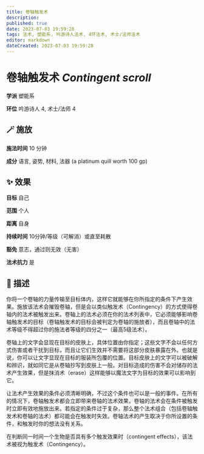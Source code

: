 ```yaml
---
title: 卷轴触发术
description: 
published: true
date: 2023-07-03 19:59:28
tags: 法术, 塑能系, 吟游诗人法术, 4环法术, 术士/法师法术
editor: markdown
dateCreated: 2023-07-03 19:59:28
---
```


# **卷轴触发术** *Contingent scroll*

**学派** 塑能系 

**环位** 吟游诗人 4, 术士/法师 4

## 🪄 施放

**施法时间** 10 分钟

**成分** 语言, 姿势, 材料, 法器 (a platinum quill worth 100 gp)

## ✨ 效果 

**目标** 自己 

**范围** 个人

**距离** 自身  

**持续时间** 10分钟/等级（可解消）或直至耗散 

**豁免** 意志，通过则无效（无害）

**法术抗力** 是

## 📖 描述

你将一个卷轴的力量传输至目标体内，这样它就能够在你所指定的条件下产生效果。施放该法术会摧毁卷轴，但是会以类似触发术（Contingency）的方式使得卷轴内的法术被触发出来。卷轴上的法术必须在你的法术列表中，它必须能够影响卷轴触发术的目标（卷轴触发术的目标会被判定为卷轴的施放者），而且卷轴中的法术等级不得超过你的施法者等级的四分之一（最高5级法术）。

卷轴上的文字会显现在目标的皮肤上，具体位置由你指定；这些文字不会以任何方式伤害或者干扰到目标，而且让它们生效并不需要将这部分皮肤暴露在外。也就是说，你可以让文字显现在目标的服装所包覆的位置。目标皮肤上的文字可以被破解和辨识，就如同它是从卷轴抄写到皮肤上一般。对目标造成的伤害不会对储存的法术产生效果，但是抹消术（erase）这样能够以魔法文字为目标的效果可以影响到它。

让法术产生效果的条件必须清晰明确，不过这个条件也可以是一般的事件。在所有的情况下，卷轴触发术都会立即带来卷轴的法术效果，卷轴的法术会在条件被触发时立即有效地施放出来。若指定的条件过于复杂，那么整个法术组合（包括卷轴触发术和卷轴的法术）都可能会在触发时失效。卷轴法术的产生取决于你所设置的条件，和触发时你的想法没有关系。

在判断同一时间一个生物是否具有多个触发效果时（contingent effects），该法术被视为触发术（Contingency）。
    